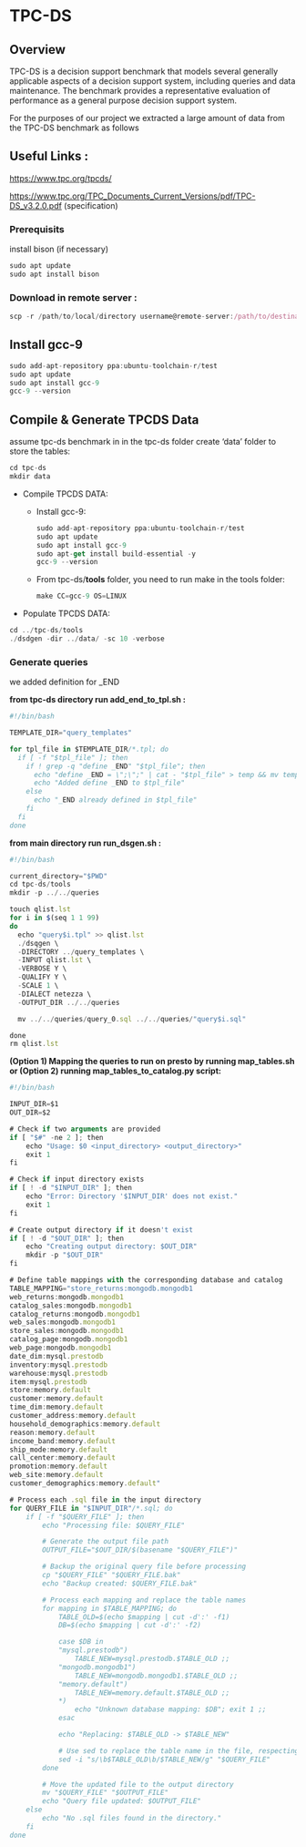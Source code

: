 # TPC-DS

## Overview
TPC-DS is a decision support benchmark that models several generally applicable aspects of a decision support system, including queries and data maintenance. The benchmark provides a representative evaluation of performance as a general purpose decision support system.


For the purposes of our project we extracted a large amount of data from the TPC-DS benchmark as follows
## Useful Links :

https://www.tpc.org/tpcds/

https://www.tpc.org/TPC_Documents_Current_Versions/pdf/TPC-DS_v3.2.0.pdf (specification)

### Prerequisits

install bison (if necessary)

```jsx
sudo apt update
sudo apt install bison
```

### Download in remote server :

```jsx
scp -r /path/to/local/directory username@remote-server:/path/to/destination/
```

## Install gcc-9

```jsx
sudo add-apt-repository ppa:ubuntu-toolchain-r/test
sudo apt update
sudo apt install gcc-9
gcc-9 --version
```

## **Compile & Generate TPCDS Data**

assume tpc-ds benchmark in in the tpc-ds folder create ‘data’ folder to store the tables:

```jsx
cd tpc-ds
mkdir data
```

- Compile TPCDS DATA:
    - Install gcc-9:
        
        ```jsx
        sudo add-apt-repository ppa:ubuntu-toolchain-r/test
        sudo apt update
        sudo apt install gcc-9
        sudo apt-get install build-essential -y
        gcc-9 --version
        ```
        
    - From tpc-ds/**tools** folder, you need to run make in the tools folder:
        
        ```jsx
        make CC=gcc-9 OS=LINUX
        ```
        
- Populate TPCDS DATA:

```jsx
cd ../tpc-ds/tools
./dsdgen -dir ../data/ -sc 10 -verbose
```

### Generate queries

we added definition for _END

**from tpc-ds directory run add_end_to_tpl.sh :**

```jsx
#!/bin/bash

TEMPLATE_DIR="query_templates"

for tpl_file in $TEMPLATE_DIR/*.tpl; do
  if [ -f "$tpl_file" ]; then
    if ! grep -q "define _END" "$tpl_file"; then
      echo "define _END = \";\";" | cat - "$tpl_file" > temp && mv temp "$tpl_file"
      echo "Added define _END to $tpl_file"
    else
      echo "_END already defined in $tpl_file"
    fi
  fi
done

```

**from main directory run run_dsgen.sh :**

```jsx
#!/bin/bash

current_directory="$PWD"
cd tpc-ds/tools
mkdir -p ../../queries

touch qlist.lst
for i in $(seq 1 1 99)
do
  echo "query$i.tpl" >> qlist.lst 
  ./dsqgen \
  -DIRECTORY ../query_templates \
  -INPUT qlist.lst \
  -VERBOSE Y \
  -QUALIFY Y \
  -SCALE 1 \
  -DIALECT netezza \
  -OUTPUT_DIR ../../queries

  mv ../../queries/query_0.sql ../../queries/"query$i.sql" 

done
rm qlist.lst
```


**(Option 1) Mapping the  queries to run on presto by running map_tables.sh or (Option 2) running map_tables_to_catalog.py script:**
```jsx
#!/bin/bash

INPUT_DIR=$1
OUT_DIR=$2

# Check if two arguments are provided
if [ "$#" -ne 2 ]; then
    echo "Usage: $0 <input_directory> <output_directory>"
    exit 1
fi

# Check if input directory exists
if [ ! -d "$INPUT_DIR" ]; then
    echo "Error: Directory '$INPUT_DIR' does not exist."
    exit 1
fi

# Create output directory if it doesn't exist
if [ ! -d "$OUT_DIR" ]; then
    echo "Creating output directory: $OUT_DIR"
    mkdir -p "$OUT_DIR"
fi

# Define table mappings with the corresponding database and catalog
TABLE_MAPPING="store_returns:mongodb.mongodb1
web_returns:mongodb.mongodb1
catalog_sales:mongodb.mongodb1
catalog_returns:mongodb.mongodb1
web_sales:mongodb.mongodb1
store_sales:mongodb.mongodb1
catalog_page:mongodb.mongodb1
web_page:mongodb.mongodb1
date_dim:mysql.prestodb
inventory:mysql.prestodb
warehouse:mysql.prestodb
item:mysql.prestodb
store:memory.default
customer:memory.default
time_dim:memory.default
customer_address:memory.default
household_demographics:memory.default
reason:memory.default
income_band:memory.default
ship_mode:memory.default
call_center:memory.default
promotion:memory.default
web_site:memory.default
customer_demographics:memory.default"

# Process each .sql file in the input directory
for QUERY_FILE in "$INPUT_DIR"/*.sql; do
    if [ -f "$QUERY_FILE" ]; then
        echo "Processing file: $QUERY_FILE"

        # Generate the output file path
        OUTPUT_FILE="$OUT_DIR/$(basename "$QUERY_FILE")"

        # Backup the original query file before processing
        cp "$QUERY_FILE" "$QUERY_FILE.bak"
        echo "Backup created: $QUERY_FILE.bak"

        # Process each mapping and replace the table names
        for mapping in $TABLE_MAPPING; do
            TABLE_OLD=$(echo $mapping | cut -d':' -f1)
            DB=$(echo $mapping | cut -d':' -f2)

            case $DB in
            "mysql.prestodb")
                TABLE_NEW=mysql.prestodb.$TABLE_OLD ;;
            "mongodb.mongodb1")
                TABLE_NEW=mongodb.mongodb1.$TABLE_OLD ;;
            "memory.default")
                TABLE_NEW=memory.default.$TABLE_OLD ;;
            *)
                echo "Unknown database mapping: $DB"; exit 1 ;;
            esac

            echo "Replacing: $TABLE_OLD -> $TABLE_NEW"

            # Use sed to replace the table name in the file, respecting word boundaries
            sed -i "s/\b$TABLE_OLD\b/$TABLE_NEW/g" "$QUERY_FILE"
        done

        # Move the updated file to the output directory
        mv "$QUERY_FILE" "$OUTPUT_FILE"
        echo "Query file updated: $OUTPUT_FILE"
    else
        echo "No .sql files found in the directory."
    fi
done

```
